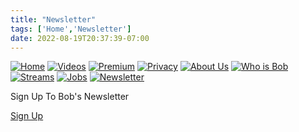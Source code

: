 ```yaml
---
title: "Newsletter"
tags: ['Home','Newsletter']
date: 2022-08-19T20:37:39-07:00
---
```



[![Home](/homebutton.png#button)](/)
[![Videos](/videosbutton.png#button)](/videos)
[![Premium](/premiumbutton.png#button)](/premium)
[![Privacy](/privacybutton.png#button)](/privacy)
[![About Us](/aboutusbutton.png#button)](/aboutus)
[![Who is Bob](/whoisbobbutton.png#button)](/whoisbob)
[![Streams](/streamsbutton.png#button)](/streams)
[![Jobs](/jobsbutton.png#button)](/jobs)
[![Newsletter](/newsletterbutton.png#button)](/sign-up)





Sign Up To Bob's Newsletter

[Sign Up](https://cryptpad.fr/form/#/2/form/view/XPOGhRleCxi1pJEls0CGGby4ehAFTZBKm+G5IMOdKuQ/embed/)
